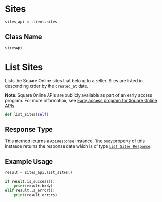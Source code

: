 # Sites

```python
sites_api = client.sites
```

## Class Name

`SitesApi`


# List Sites

Lists the Square Online sites that belong to a seller. Sites are listed in descending order by the `created_at` date.

__Note:__ Square Online APIs are publicly available as part of an early access program. For more information, see [Early access program for Square Online APIs](https://developer.squareup.com/docs/online-api#early-access-program-for-square-online-apis).

```python
def list_sites(self)
```

## Response Type

This method returns a `ApiResponse` instance. The `body` property of this instance returns the response data which is of type [`List Sites Response`](../../doc/models/list-sites-response.md).

## Example Usage

```python
result = sites_api.list_sites()

if result.is_success():
    print(result.body)
elif result.is_error():
    print(result.errors)
```

